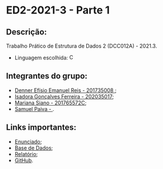 # ED2-2021-3 - **Parte 1**

## Descrição:

Trabalho Prático de Estrutura de Dados 2 (DCC012A) - 2021.3.
* Linguagem escolhida:  <img alt="C++" src="https://www.alura.com.br/artigos/assets/formacao-linguagem-c-plus-plus/img-01.png" width="15"></img>

## Integrantes do grupo:

* [Denner Efísio Emanuel Reis - 201735008 ](https://github.com/dennerEfisio);
* [Isadora Gonçalves Ferreira - 202035017](https://github.com/isa56/);
* [Mariana Siano - 201765572C](https://github.com/MarianaSiano07);
* [Samuel Paiva - ]().

## Links importantes:

* [Enunciado](https://docs.google.com/document/d/1lA0CanKVI4AMvISG0nBO6fv0GbYeAgeUWIFd_FjjpmU/edit);
* [Base de Dados](https://www.kaggle.com/shivamb/35-million-tiktok-mobile-app-reviews);
* [Relatório](https://docs.google.com/document/d/1gvMfNZZx5tL2OjKo3H_hK4cd8vFteKP-9-ZkTID7shw/edit?usp=sharing);
* [GitHub](https://github.com/isa56/ED2-2021-3).
